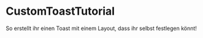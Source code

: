 # CustomToastTutorial
So erstellt ihr einen Toast mit einem Layout, dass ihr selbst festlegen könnt!
